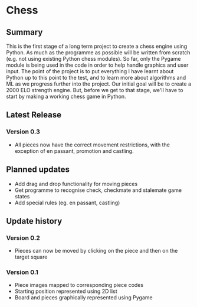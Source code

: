 # Chess
## Summary 
This is the first stage of a long term project to create a chess engine using Python. As much as the programme as possible will be written from scratch (e.g. not using 
existing Python chess modules). So far, only the Pygame module is being used in the code in order to help handle graphics and user input. The point of the 
project is to put everything I have learnt about Python up to this point to the test, and to learn more about algorithms and ML as we progress further into
the project. Our initial goal will be to create a 2000 ELO strength engine. But, before we get to that stage, we'll have to start by making a 
working chess game in Python.
## Latest Release
### Version 0.3
* All pieces now have the correct movement restrictions, with the exception of en passant, promotion and castling.
## Planned updates
* Add drag and drop functionality for moving pieces
* Get programme to recognise check, checkmate and stalemate game states
* Add special rules (eg. en passant, castling)
## Update history
### Version 0.2
* Pieces can now be moved by clicking on the piece and then on the target square
### Version 0.1
* Piece images mapped to corresponding piece codes
* Starting position represented using 2D list 
* Board and pieces graphically represented using Pygame